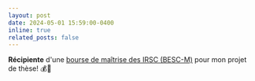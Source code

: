 ```yaml
---
layout: post
date: 2024-05-01 15:59:00-0400
inline: true
related_posts: false
---
```


<b>Récipiente</b> d'une [bourse de maîtrise des IRSC (BESC-M)](https://webapps.cihr-irsc.gc.ca/decisions/p/project_details.html?applId=506175&lang=fr) pour mon projet de thèse! 💰🎉
